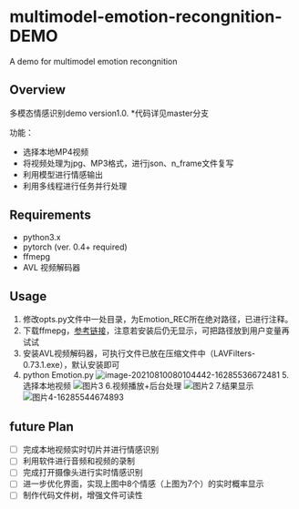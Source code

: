 # multimodel-emotion-recongnition-DEMO
A demo for multimodel emotion recongnition

## Overview

多模态情感识别demo version1.0. 
*代码详见master分支

功能：

- 选择本地MP4视频
- 将视频处理为jpg、MP3格式，进行json、n_frame文件复写
- 利用模型进行情感输出
- 利用多线程进行任务并行处理

## Requirements

- python3.x
- pytorch (ver. 0.4+ required)
- ffmepg
- AVL 视频解码器

## Usage

1. 修改opts.py文件中一处目录，为Emotion_REC所在绝对路径，已进行注释。
2. 下载ffmepg，[参考链接](https://blog.csdn.net/qq_39516859/article/details/81843419)，注意若安装后仍无显示，可把路径放到用户变量再试试
3. 安装AVL视频解码器，可执行文件已放在压缩文件中（LAVFilters-0.73.1.exe），默认安装即可
4. python Emotion.py
![image-20210810080104442-16285536672481](https://user-images.githubusercontent.com/60317828/128882555-0140237b-62a7-42c5-868f-2ebb5ef8f487.png)
5.选择本地视频
![图片3](https://user-images.githubusercontent.com/60317828/128882596-c6638676-59fb-4753-8ce2-6bcec04a6cde.png)
6.视频播放+后台处理
![图片2](https://user-images.githubusercontent.com/60317828/128882666-f6289f69-2681-452e-a90d-3d1ea14d6931.png)
7.结果显示
![图片4-16285544674893](https://user-images.githubusercontent.com/60317828/128882740-79498389-faf3-4d77-93c0-641a7df70839.png)

## future Plan

- [ ] 完成本地视频实时切片并进行情感识别
- [ ] 利用软件进行音频和视频的录制
- [ ] 完成打开摄像头进行实时情感识别
- [ ] 进一步优化界面，实现上图中8个情感（上图为7个）的实时概率显示
- [ ] 制作代码文件树，增强文件可读性
